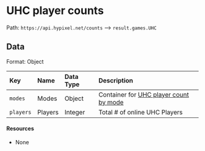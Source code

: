 # UHC player counts
Path: `https://api.hypixel.net/counts` --> `result.games.UHC`

## Data
Format: Object

|Key|Name|Data Type|Description|
|:-|:-|:-|:-|
|`modes`|Modes|Object|Container for [UHC player count by mode](https://github.com/HypixelCommunity/Hypixel-Api-Documentation/tree/main/Counts/games/UHC/modes)|
|`players`|Players|Integer|Total # of online UHC Players|

#### Resources
- None